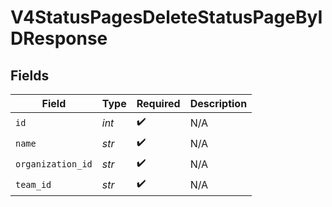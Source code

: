# V4StatusPagesDeleteStatusPageByIDResponse


## Fields

| Field              | Type               | Required           | Description        |
| ------------------ | ------------------ | ------------------ | ------------------ |
| `id`               | *int*              | :heavy_check_mark: | N/A                |
| `name`             | *str*              | :heavy_check_mark: | N/A                |
| `organization_id`  | *str*              | :heavy_check_mark: | N/A                |
| `team_id`          | *str*              | :heavy_check_mark: | N/A                |